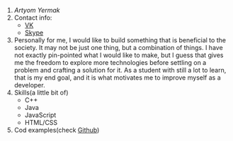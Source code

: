  1. *Artyom Yermak*
 2. Contact info:
     * [VK](https://vk.com/id165283018) 
     * [Skype](https://join.skype.com/invite/aDIwFBwZIsMb)
3. Personally for me, I would like to build something that is beneficial to the society. It may not be just one thing, but a combination of things. I have not exactly pin-pointed what I would like to make, but I guess that gives me the freedom to explore more technologies before settling on a problem and crafting a solution for it. As a student with still a lot to learn, that is my end goal, and it is what motivates me to improve myself as a developer.
4. Skills(a little bit of)
     * C++
     * Java
     * JavaScript
     * HTML/CSS 
5. Cod examples(check [Github](https://github.com/Artierm))